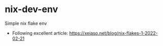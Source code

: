# nix-dev-env
Simple nix flake env

- Following excellent article: https://xeiaso.net/blog/nix-flakes-1-2022-02-21
